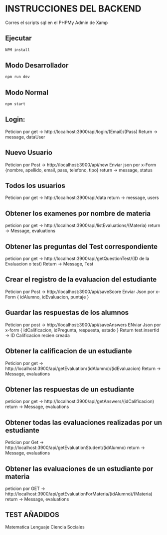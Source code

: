 # INSTRUCCIONES DEL BACKEND

Corres el scripts sql en el PHPMy Admin de Xamp

## Ejecutar 
```bash
NPM install
```

## Modo Desarrollador 
```bash
npm run dev
```
## Modo Normal
```bash
npm start
```

## Login: 
Peticion por get -> http://localhost:3900/api/login/(Email)/(Pass)
Return -> message, dataUser

## Nuevo Usuario
Peticion por Post -> http://localhost:3900/api/new
Enviar json por x-Form {nombre, apellido, email, pass, telefono, tipo}
return -> message, status

## Todos los usuarios
Peticion por get -> http://localhost:3900/api/data
return -> message, users


## Obtener los examenes por nombre de materia
peticion por get -> http://localhost:3900/api/listEvaluations/(Materia)
return -> Message, evaluations

## Obtener las preguntas del Test correspondiente
peticion por get -> http://localhost:3900/api/getQuestionTest/(ID de la Evaluacion o test)
Return -> Message, Test

## Crear el registro de la evaluacion del estudiante
Peticion por Post -> http://localhost:3900/api/saveScore
Enviar Json por x-Form { idAlumno, idEvaluacion, puntaje }

## Guardar las respuestas de los alumnos
Peticion por post -> http://localhost:3900/api/saveAnswers
ENviar Json por x-form { idCalificacion, idPregunta, respuesta, estado }
Return test.insertId -> ID Calificacion recien creada

## Obtener la calificacion de un estudiante
Peticion por get -> http://localhost:3900/api/getEvaluation/(idAlumno)/(idEvaluacion)
Return -> Message, evaluations

## Obtener las respuestas de un estudiante
peticion por get -> http://localhost:3900/api/getAnswers/(idCalificacion)
return -> Message, evaluations

## Obtener todas las evaluaciones realizadas por un estudiante
Peticion por Get -> http://localhost:3900/api/getEvaluationStudent/(idAlumno)
return -> Message, evaluations


## Obtener las evaluaciones de un estudiante por materia
peticion por GET -> http://localhost:3900/api/getEvaluationForMateria/(idAlumno)/(Materia)
return -> Message, evaluations

## TEST AÑADIDOS
Matematica
Lenguaje
Ciencia
Sociales